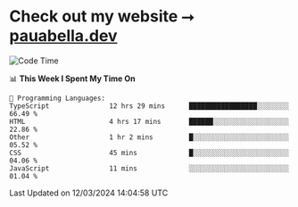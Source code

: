 # Check out my website ⭢ [pauabella.dev](https://pauabella.dev)

<!--START_SECTION:waka-->
![Code Time](http://img.shields.io/badge/Code%20Time-3%2C090%20hrs%202%20mins-blue)

📊 **This Week I Spent My Time On** 

```text
💬 Programming Languages: 
TypeScript               12 hrs 29 mins      █████████████████░░░░░░░░   66.49 % 
HTML                     4 hrs 17 mins       ██████░░░░░░░░░░░░░░░░░░░   22.86 % 
Other                    1 hr 2 mins         █░░░░░░░░░░░░░░░░░░░░░░░░   05.52 % 
CSS                      45 mins             █░░░░░░░░░░░░░░░░░░░░░░░░   04.06 % 
JavaScript               11 mins             ░░░░░░░░░░░░░░░░░░░░░░░░░   01.04 % 
```


 Last Updated on 12/03/2024 14:04:58 UTC
<!--END_SECTION:waka-->
